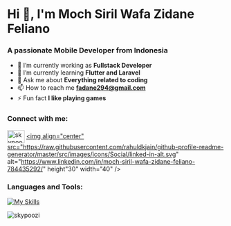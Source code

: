# Hi 👋, I'm Moch Siril Wafa Zidane Feliano
### A passionate Mobile Developer from Indonesia

- 🔭 I’m currently working as **Fullstack Developer**
- 🌱 I’m currently learning **Flutter and Laravel**
- 💬 Ask me about **Everything related to coding**
- 📫 How to reach me **fadane294@gmail.com**
- ⚡ Fun fact **I like playing games**

### Connect with me:
<a href="https://codepen.io/skypoo" target="blank"><img align="center" src="https://raw.githubusercontent.com/rahuldkjain/github-profile-readme-generator/master/src/images/icons/Social/codepen.svg" alt="skypoo" height="30" width="40" /></a>
<a href="https://linkedin.com/in/moch-siril-wafa-zidane-feliano-784435292/" target="blank"><img align="center" src="https://raw.githubusercontent.com/rahuldkjain/github-profile-readme-generator/master/src/images/icons/Social/linked-in-alt.svg" alt="https://www.linkedin.com/in/moch-siril-wafa-zidane-feliano-784435292/" height"30" width="40" /></a>

### Languages and Tools:
[![My Skills](https://skillicons.dev/icons?i=js,html,css,java,figma,flutter,dart,github,php,postman)](https://skillicons.dev)

<p><img align="left" src="https://github-readme-stats.vercel.app/api/top-langs?username=skypoozi&show_icons=true&locale=en&layout=compact" alt="skypoozi" /></p>

